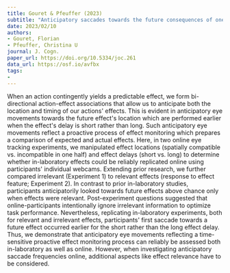 ```yaml
---
title: Gouret & Pfeuffer (2023)
subtitle: "Anticipatory saccades towards the future consequences of one's actions - an online eye tracking study"
date: 2023/02/10
authors:
- Gouret, Florian
- Pfeuffer, Christina U
journal: J. Cogn.
paper_url: https://doi.org/10.5334/joc.261
data_url: https://osf.io/avfbx
tags:
- 
---
```


When an action contingently yields a predictable effect, we form bi-directional action-effect associations that allow us to anticipate both the location and timing of our actions' effects. This is evident in anticipatory eye movements towards the future effect's location which are performed earlier when the effect's delay is short rather than long. Such anticipatory eye movements reflect a proactive process of effect monitoring which prepares a comparison of expected and actual effects. Here, in two online eye tracking experiments, we manipulated effect locations (spatially compatible vs. incompatible in one half) and effect delays (short vs. long) to determine whether in-laboratory effects could be reliably replicated online using participants' individual webcams. Extending prior research, we further compared irrelevant (Experiment 1) to relevant effects (response to effect feature; Experiment 2). In contrast to prior in-laboratory studies, participants anticipatorily looked towards future effects above chance only when effects were relevant. Post-experiment questions suggested that online-participants intentionally ignore irrelevant information to optimize task performance. Nevertheless, replicating in-laboratory experiments, both for relevant and irrelevant effects, participants' first saccade towards a future effect occurred earlier for the short rather than the long effect delay. Thus, we demonstrate that anticipatory eye movements reflecting a time-sensitive proactive effect monitoring process can reliably be assessed both in-laboratory as well as online. However, when investigating anticipatory saccade frequencies online, additional aspects like effect relevance have to be considered.
